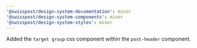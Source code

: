 ```yaml
---
'@swisspost/design-system-documentation': minor
'@swisspost/design-system-components': minor
'@swisspost/design-system-styles': minor
---
```


Added the `target group` css component within the `post-header` component.
